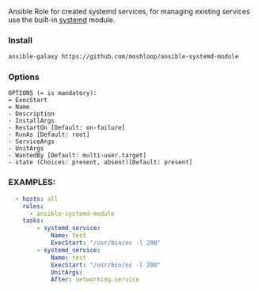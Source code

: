 Ansible Role for created systemd services, for managing existing services use the built-in [systemd](https://docs.ansible.com/ansible/latest/modules/systemd_module.html) module.

### Install

```bash
ansible-galaxy https://github.com/moshloop/ansible-systemd-module
```

### Options
```
OPTIONS (= is mandatory):
= ExecStart
= Name
- Description
- InstallArgs
- RestartOn [Default: on-failure]
- RunAs [Default: root]
- ServiceArgs
- UnitArgs
- WantedBy [Default: multi-user.target]
- state (Choices: present, absent)[Default: present]
```

### EXAMPLES:
```yaml
  - hosts: all
    roles:
      - ansible-systemd-module
    tasks:
        - systemd_service:
            Name: test
            ExecStart: "/usr/bin/nc -l 200"
        - systemd_service:
            Name: test
            ExecStart: "/usr/bin/nc -l 200"
            UnitArgs:
            After: networking.service
```
